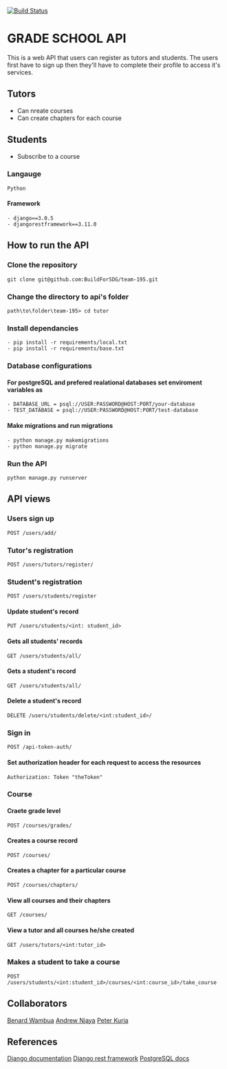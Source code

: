 [![Build Status](https://travis-ci.org/BuildForSDG/team-195.svg?branch=develop)](https://travis-ci.org/BuildForSDG/team-195)

# GRADE SCHOOL API

This is a web API that users can register as tutors and students. The users first have to sign up then they'll have to complete their profile to access it's services.

## Tutors
- Can nreate courses
- Can create chapters for each course

## Students
- Subscribe to a course

### Langauge

```
Python
```

#### Framework
```
- django==3.0.5
- djangorestframework==3.11.0
```

## How to run the API

### Clone the repository

```
git clone git@github.com:BuildForSDG/team-195.git
```

### Change the directory to api's folder

```
path\to\folder\team-195> cd tutor
```

### Install dependancies

```
- pip install -r requirements/local.txt 
- pip install -r requirements/base.txt 
```

### Database configurations

#### For postgreSQL and prefered realational databases set enviroment variables as
```
- DATABASE_URL = psql://USER:PASSWORD@HOST:PORT/your-database
- TEST_DATABASE = psql://USER:PASSWORD@HOST:PORT/test-database
```

#### Make migrations and run migrations

```
- python manage.py makemigrations
- python manage.py migrate
```

### Run the API

```
python manage.py runserver
```

## API views

### Users sign up
```
POST /users/add/
```

### Tutor's registration
```
POST /users/tutors/register/
```

### Student's registration
```
POST /users/students/register
```

#### Update student's record
```
PUT /users/students/<int: student_id>
```

#### Gets all students' records
```
GET /users/students/all/
```

#### Gets a student's record
```
GET /users/students/all/
```

#### Delete a student's record
```
DELETE /users/students/delete/<int:student_id>/
```

### Sign in
```
POST /api-token-auth/
```

#### Set authorization header for each request to access the resources
```
Authorization: Token "theToken"
```
### Course

#### Craete grade level
```
POST /courses/grades/
```

#### Creates a course record
```
POST /courses/
```

#### Creates a chapter for a particular course
```
POST /courses/chapters/
```

#### View all courses and their chapters
```
GET /courses/
```

#### View a tutor and all courses he/she created
```
GET /users/tutors/<int:tutor_id>
```

### Makes a student to take a course
```
POST /users/students/<int:student_id>/courses/<int:course_id>/take_course
```

## Collaborators
[Benard Wambua](https://github.com/BernardWambua)
[Andrew Njaya](https://github.com/Njaya2019)
[Peter Kuria](https://github.com/peterkuria)

## References
[Django documentation](https://docs.djangoproject.com/en/3.0/)
[Django rest framework](https://www.django-rest-framework.org/)
[PostgreSQL docs](https://www.postgresql.org/)

